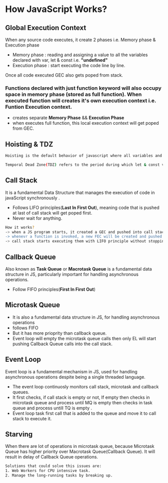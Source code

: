 # How JavaScript Works?

## Global Execution Context

When any source code executes, it create 2 phases i.e. Memory phase & Execution phase
- Memory phase : reading and assigning a value to all the variables declared with var, let & const i.e. <b>"undefined"</b>
- Execution phase : start executing the code line by line.

Once all code executed GEC also gets poped from stack.

### Functions declared with just <b>function</b> keyword will also occupy space in memory phase (stored as full function). When executed function will creates it's own execution context i.e. Funtion Execution context.
- creates separate <b>Memory Phase</b> && <b>Execution Phase</b>
- when executes full function, this local execution context will get poped  from GEC.

## Hoisting & TDZ
```bash
Hoisting is the default behavior of javascript where all variables and funtions declaration are move to the top of their scope during the memory allocation phase.
```
```bash
Temporal Dead Zone(TDZ) refers to the period during which let & const variables exist in the scope but cannot be accessed until ther're declared.
```
## Call Stack
It is a fundamental Data Structure that manages the execution of code in javaScript synchronously . 
- Follows LIFO principles(<b>Last In First Out</b>), meaning code that is pushed at last of call stack will get poped first.
- Never wait for anything.
```bash
How it works?
-> when a JS program starts, it created a GEC and pushed into call stack for it's execution.
-> whenevr a function is invoked, a new FEC will be created and pushed inside the call stack. If nested function calls are invoked, they'r also push inside the call stack
-> call stack starts executing them with LIFO principle without stopping, until all FEC and GEC gets popped out of Call Stack.
```
## Callback Queue
Also known as <b>Task Queue</b> or <b>Macrotask Queue</b> is a fundamental data structure in JS, particularly important for handling asynchronous operations.
- Follow FIFO principles(<b>First In First Out</b>)

## Microtask Queue
- It is also a fundamental data structure in JS, for handling asynchronous operations
- follows FIFO
- But it has more prioprity than callback queue.
- Event loop will empty the microtask queue calls then only EL will start pushing Callback Queue calls into the call stack.

## Event Loop
Event loop is a fundamental mechanism in JS, used for handling asynchronous operations despite being a single threaded language.
- The event loop continuosly monitors call stack, microtask and callback queues.
- It first checks, if call stack is empty or not, If empty then checks in microtask queue and process until MQ is empty then checks in task queue and process untill TQ is empty .
-  Event loop task first call that is added to the queue and move it to call stack to execute it.

## Starving
When there are lot of operations in microtask queue, because Microtask Queue has higher priority over Macrotask Queue(Callback Queue). It will result in delay of Callback Queue operations.
```bash
Solutions that could solve this issues are:
1. Web Workers for CPU intensive task.
2. Manage the long-running tasks by breaking up.
```